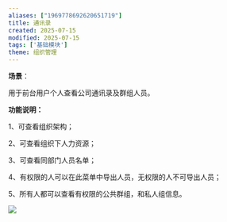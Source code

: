 ```yaml
---
aliases: ["1969778692620651719"]
title: 通讯录
created: 2025-07-15
modified: 2025-07-15
tags: ['基础模块']
theme: 组织管理
---
```


**场景**：

用于前台用户个人查看公司通讯录及群组人员。

**功能说明：**

1、可查看组织架构；

2、可查看组织下人力资源；

3、可查看同部门人员名单；

4、有权限的人可以在此菜单中导出人员，无权限的人不可导出人员；

5、所有人都可以查看有权限的公共群组，和私人组信息。

![](https://myhelpdoc.oss-cn-heyuan.aliyuncs.com/mdimages/58514d202dd34f0db3aa3016b27dbbd2.jpg)

